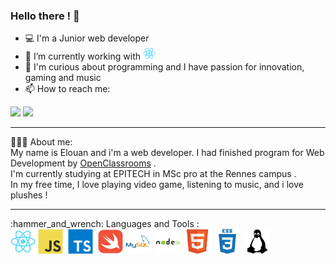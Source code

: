 ### Hello there ! 👋

- 💻 I'm a Junior web developer
- 🔭 I’m currently working with <img src="https://github.com/devicons/devicon/blob/master/icons/react/react-original.svg" title="React" alt="React" width="20" height="20" /> 
- 🤔 I'm curious about programming and I have passion for innovation, gaming and music
- 📫 How to reach me: 
<div><a href="https://www.linkedin.com/in/elouan-da-costa-peixoto-1646bb229/">
<img src="https://img.shields.io/badge/LinkedIn-blue?logo=linkedin&logoColor=white"/></a>
 <a href="mailto:elouandacostapeixoto@gmail.com">
<img src="https://img.shields.io/badge/Email-blue?logo=Email&logoColor=white"/></a>
</div>
<hr/>

 👨🏻‍💻 About me: <br> My name is Elouan and i'm a web developer. I had finished program for Web Development by <a href="https://openclassrooms.com/fr/paths/556-developpeur-web">OpenClassrooms</a> .<br>
 I'm currently studying at EPITECH in MSc pro at the Rennes campus .<br>
In my free time, I love playing video game, listening to music, and i love plushes !

<hr>
 :hammer_and_wrench: Languages and Tools :

<div>
  <img src="https://github.com/devicons/devicon/blob/master/icons/react/react-original.svg" title="React" alt="React" width="40" height="40" />
  <img src="https://github.com/devicons/devicon/blob/master/icons/javascript/javascript-original.svg" title="JavaScript" alt="JavaScript" width="40" height="40"/>&nbsp; 
  <img src="https://github.com/devicons/devicon/blob/master/icons/typescript/typescript-original.svg" title="TypesScript" alt="TypesScript" width="40" height="40"/>&nbsp;
  <img src="https://github.com/devicons/devicon/blob/master/icons/swift/swift-original.svg" title="Swift" alt="Swift" width="40" height="40" /> 
  <img src="https://github.com/devicons/devicon/blob/master/icons/mysql/mysql-original-wordmark.svg" title="MySQL"  alt="MySQL" width="40" height="40"/>&nbsp;
  <img src="https://github.com/devicons/devicon/blob/master/icons/nodejs/nodejs-original-wordmark.svg" title="NodeJS" alt="NodeJS" width="40" height="40"/>&nbsp;
  <img src="https://github.com/devicons/devicon/blob/master/icons/html5/html5-original.svg" title="HTML5" alt="HTML" width="40" height="40"/>&nbsp;
  <img src="https://github.com/devicons/devicon/blob/master/icons/css3/css3-plain-wordmark.svg"  title="CSS3" alt="CSS" width="40" height="40"/>&nbsp;
  <img src="https://github.com/devicons/devicon/blob/master/icons/linux/linux-plain.svg"  title="Linux" alt="Linux" width="40" height="40"/>&nbsp;
</div>
